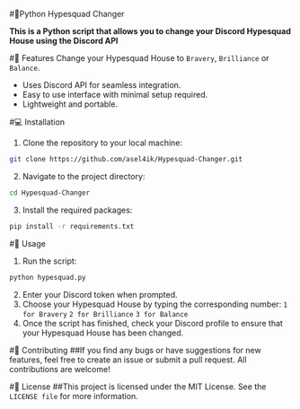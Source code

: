 #🐍Python Hypesquad Changer

**This is a Python script that allows you to change your Discord Hypesquad House using the Discord API**

#🚀 Features
Change your Hypesquad House to `Bravery`, `Brilliance` or `Balance`.
+ Uses Discord API for seamless integration.
+ Easy to use interface with minimal setup required.
+ Lightweight and portable.

#💻  Installation
1. Clone the repository to your local machine:
```bash
git clone https://github.com/asel4ik/Hypesquad-Changer.git
```
2. Navigate to the project directory:
```bash
cd Hypesquad-Changer
```
3. Install the required packages:
```bash
pip install -r requirements.txt
```
#🎉  Usage
1. Run the script:
```bash
python hypesquad.py
```
2. Enter your Discord token when prompted.
3. Choose your Hypesquad House by typing the corresponding number:
`1 for Bravery`
`2 for Brilliance`
`3 for Balance`
4. Once the script has finished, check your Discord profile to ensure that your Hypesquad House has been changed.

#👥 Contributing
##If you find any bugs or have suggestions for new features, feel free to create an issue or submit a pull request. All contributions are welcome!

#📝 License
##This project is licensed under the MIT License. See the `LICENSE file` for more information.
